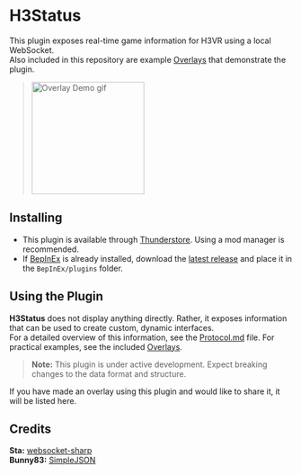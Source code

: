 # H3Status

This plugin exposes real-time game information for H3VR using a local WebSocket.\
Also included in this repository are example [Overlays](https://github.com/TakingFire/H3Status/tree/main/Overlays) that demonstrate the plugin.

> <img src="https://github.com/user-attachments/assets/598388ae-e336-44d4-877a-0d425eccc948" height="200" alt="Overlay Demo gif">

## Installing

- This plugin is available through [Thunderstore](). Using a mod manager is recommended.
- If [BepInEx](https://github.com/BepInEx/BepInEx) is already installed, download the [latest release](https://github.com/TakingFire/H3Status/releases/latest) and place it in the `BepInEx/plugins` folder.

## Using the Plugin

**H3Status** does not display anything directly. Rather, it exposes information that can be used to create custom, dynamic interfaces.\
For a detailed overview of this information, see the [Protocol.md](https://github.com/TakingFire/H3Status/blob/main/Protocol.md) file. For practical examples, see the included [Overlays](https://github.com/TakingFire/H3Status/tree/main/Overlays).

> **Note:** This plugin is under active development. Expect breaking changes to the data format and structure.

If you have made an overlay using this plugin and would like to share it, it will be listed here.

## Credits

**Sta:** [websocket-sharp](https://github.com/sta/websocket-sharp)\
**Bunny83:** [SimpleJSON](https://github.com/Bunny83/SimpleJSON)
